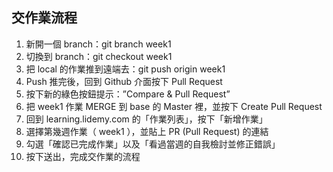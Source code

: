## 交作業流程
1. 新開一個 branch：git branch week1
2. 切換到 branch：git checkout week1
3. 把 local 的作業推到遠端去：git push origin week1
4. Push 推完後，回到 Github 介面按下 Pull Request
5. 按下新的綠色按鈕提示：”Compare & Pull Request”
6. 把 week1 作業 MERGE 到 base 的 Master 裡，並按下 Create Pull Request
7. 回到 learning.lidemy.com 的「作業列表」，按下「新增作業」
8. 選擇第幾週作業（ week1 ），並貼上 PR (Pull Request) 的連結
9. 勾選「確認已完成作業」以及「看過當週的自我檢討並修正錯誤」
10. 按下送出，完成交作業的流程

